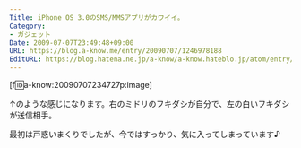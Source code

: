 ```yaml
---
Title: iPhone OS 3.0のSMS/MMSアプリがカワイイ。
Category:
- ガジェット
Date: 2009-07-07T23:49:48+09:00
URL: https://blog.a-know.me/entry/20090707/1246978188
EditURL: https://blog.hatena.ne.jp/a-know/a-know.hateblo.jp/atom/entry/12921228815727980011
---
```


[f:id:a-know:20090707234727p:image]

↑のような感じになります。右のミドリのフキダシが自分で、左の白いフキダシが送信相手。

最初は戸惑いまくりでしたが、今ではすっかり、気に入ってしまっています♪


<script src="https://moshi-moshi.moshimo.works/moshimoshi/a_know_blog/20090707-1246978188?title=iPhone%20OS%203.0%E3%81%AESMS/MMS%E3%82%A2%E3%83%97%E3%83%AA%E3%81%8C%E3%82%AB%E3%83%AF%E3%82%A4%E3%82%A4%E3%80%82"></script>
